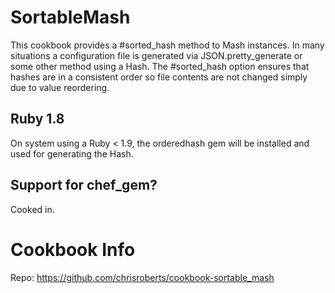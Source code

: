 SortableMash
============

This cookbook provides a #sorted_hash method to Mash instances. In many situations
a configuration file is generated via JSON.pretty_generate or some other method
using a Hash. The #sorted_hash option ensures that hashes are in a consistent order
so file contents are not changed simply due to value reordering.

Ruby 1.8
--------

On system using a Ruby < 1.9, the orderedhash gem will be installed and used for
generating the Hash.

Support for chef_gem?
---------------------

Cooked in.

Cookbook Info
=============

Repo: https://github.com/chrisroberts/cookbook-sortable_mash

